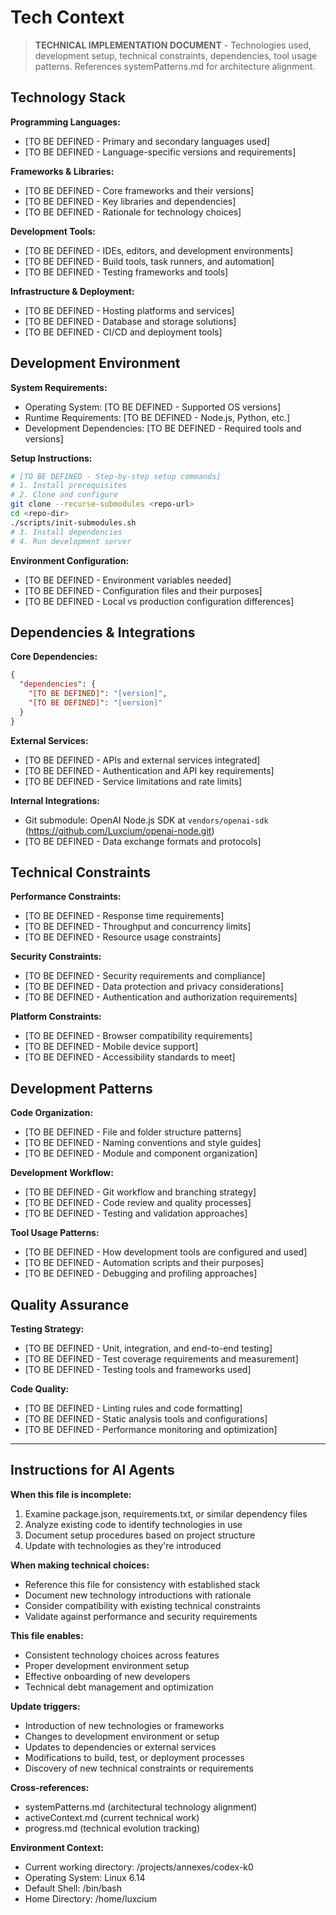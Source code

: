 # Tech Context

> **TECHNICAL IMPLEMENTATION DOCUMENT** - Technologies used, development setup, technical constraints, dependencies, tool usage patterns. References systemPatterns.md for architecture alignment.

## Technology Stack

**Programming Languages:**

- [TO BE DEFINED - Primary and secondary languages used]
- [TO BE DEFINED - Language-specific versions and requirements]

**Frameworks & Libraries:**

- [TO BE DEFINED - Core frameworks and their versions]
- [TO BE DEFINED - Key libraries and dependencies]
- [TO BE DEFINED - Rationale for technology choices]

**Development Tools:**

- [TO BE DEFINED - IDEs, editors, and development environments]
- [TO BE DEFINED - Build tools, task runners, and automation]
- [TO BE DEFINED - Testing frameworks and tools]

**Infrastructure & Deployment:**

- [TO BE DEFINED - Hosting platforms and services]
- [TO BE DEFINED - Database and storage solutions]
- [TO BE DEFINED - CI/CD and deployment tools]

## Development Environment

**System Requirements:**

- Operating System: [TO BE DEFINED - Supported OS versions]
- Runtime Requirements: [TO BE DEFINED - Node.js, Python, etc.]
- Development Dependencies: [TO BE DEFINED - Required tools and versions]

**Setup Instructions:**

```bash
# [TO BE DEFINED - Step-by-step setup commands]
# 1. Install prerequisites
# 2. Clone and configure
git clone --recurse-submodules <repo-url>
cd <repo-dir>
./scripts/init-submodules.sh
# 3. Install dependencies
# 4. Run development server
```

**Environment Configuration:**

- [TO BE DEFINED - Environment variables needed]
- [TO BE DEFINED - Configuration files and their purposes]
- [TO BE DEFINED - Local vs production configuration differences]

## Dependencies & Integrations

**Core Dependencies:**

```json
{
  "dependencies": {
    "[TO BE DEFINED]": "[version]",
    "[TO BE DEFINED]": "[version]"
  }
}
```

**External Services:**

- [TO BE DEFINED - APIs and external services integrated]
- [TO BE DEFINED - Authentication and API key requirements]
- [TO BE DEFINED - Service limitations and rate limits]

**Internal Integrations:**

- Git submodule: OpenAI Node.js SDK at `vendors/openai-sdk` (https://github.com/Luxcium/openai-node.git)
- [TO BE DEFINED - Data exchange formats and protocols]

## Technical Constraints

**Performance Constraints:**

- [TO BE DEFINED - Response time requirements]
- [TO BE DEFINED - Throughput and concurrency limits]
- [TO BE DEFINED - Resource usage constraints]

**Security Constraints:**

- [TO BE DEFINED - Security requirements and compliance]
- [TO BE DEFINED - Data protection and privacy considerations]
- [TO BE DEFINED - Authentication and authorization requirements]

**Platform Constraints:**

- [TO BE DEFINED - Browser compatibility requirements]
- [TO BE DEFINED - Mobile device support]
- [TO BE DEFINED - Accessibility standards to meet]

## Development Patterns

**Code Organization:**

- [TO BE DEFINED - File and folder structure patterns]
- [TO BE DEFINED - Naming conventions and style guides]
- [TO BE DEFINED - Module and component organization]

**Development Workflow:**

- [TO BE DEFINED - Git workflow and branching strategy]
- [TO BE DEFINED - Code review and quality processes]
- [TO BE DEFINED - Testing and validation approaches]

**Tool Usage Patterns:**

- [TO BE DEFINED - How development tools are configured and used]
- [TO BE DEFINED - Automation scripts and their purposes]
- [TO BE DEFINED - Debugging and profiling approaches]

## Quality Assurance

**Testing Strategy:**

- [TO BE DEFINED - Unit, integration, and end-to-end testing]
- [TO BE DEFINED - Test coverage requirements and measurement]
- [TO BE DEFINED - Testing tools and frameworks used]

**Code Quality:**

- [TO BE DEFINED - Linting rules and code formatting]
- [TO BE DEFINED - Static analysis tools and configurations]
- [TO BE DEFINED - Performance monitoring and optimization]

---

## Instructions for AI Agents

**When this file is incomplete:**

1. Examine package.json, requirements.txt, or similar dependency files
2. Analyze existing code to identify technologies in use
3. Document setup procedures based on project structure
4. Update with technologies as they're introduced

**When making technical choices:**

- Reference this file for consistency with established stack
- Document new technology introductions with rationale
- Consider compatibility with existing technical constraints
- Validate against performance and security requirements

**This file enables:**

- Consistent technology choices across features
- Proper development environment setup
- Effective onboarding of new developers
- Technical debt management and optimization

**Update triggers:**

- Introduction of new technologies or frameworks
- Changes to development environment or setup
- Updates to dependencies or external services
- Modifications to build, test, or deployment processes
- Discovery of new technical constraints or requirements

**Cross-references:**

- systemPatterns.md (architectural technology alignment)
- activeContext.md (current technical work)
- progress.md (technical evolution tracking)

**Environment Context:**

- Current working directory: /projects/annexes/codex-k0
- Operating System: Linux 6.14
- Default Shell: /bin/bash
- Home Directory: /home/luxcium
